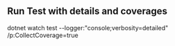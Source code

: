 ## Run Test with details and coverages

dotnet watch test --logger:"console;verbosity=detailed" /p:CollectCoverage=true